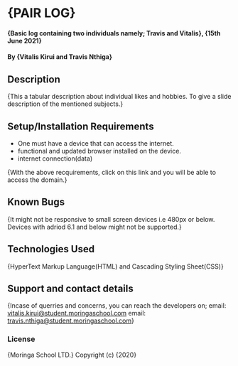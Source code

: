 # {PAIR LOG}
#### {Basic log containing two individuals namely; Travis and Vitalis}, {15th June 2021}
#### By **{Vitalis Kirui and Travis Nthiga}**
## Description
{This a tabular description about individual likes and hobbies. To give a slide description of the mentioned subjects.}
## Setup/Installation Requirements
* One must have a device that can access the internet.
* functional and updated browser installed on the device.
* internet connection(data)

{With the above recquirements, click on this link and you will be able to access the domain.}
## Known Bugs
{It might not be responsive to small screen devices i.e 480px or below. Devices with adriod 6.1 and below might not be supported.}
## Technologies Used
{HyperText Markup Language(HTML) and Cascading Styling Sheet(CSS)}
## Support and contact details
{Incase of querries and concerns, you can reach the developers on;
email: vitalis.kirui@student.moringaschool.com
email: travis.nthiga@student.moringaschool.com}
### License
{Moringa School LTD.}
Copyright (c) {2020}